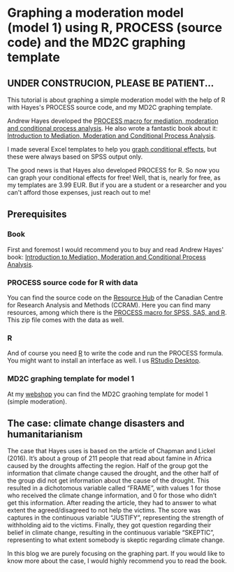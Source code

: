 # Graphing a moderation model (model 1) using R, PROCESS (source code) and the MD2C graphing template

## UNDER CONSTRUCION, PLEASE BE PATIENT...

This tutorial is about graphing a simple moderation model with the help of R with Hayes's PROCESS source code, and my MD2C graphing template.

Andrew Hayes developed the [PROCESS macro for mediation, moderation and conditional process analysis](http://www.processmacro.org/). He also wrote a fantastic book about it: [Introduction to Mediation, Moderation and Conditional Process Analysis](https://www.guilford.com/books/Introduction-to-Mediation-Moderation-and-Conditional-Process-Analysis/Andrew-Hayes/9781462549030).

I made several Excel templates to help you [graph conditional effects](https://www.md2c.nl/process-graphing-templates/), but these were always based on SPSS output only.

The good news is that Hayes also developed PROCESS for R. So now you can graph your conditional effects for free! Well, that is, nearly for free, as my templates are 3.99 EUR. But if you are a student or a researcher and you can't afford those expenses, just reach out to me!

## Prerequisites

### Book
First and foremost I would recommend you to buy and read Andrew Hayes' book:  [Introduction to Mediation, Moderation and Conditional Process Analysis](https://www.guilford.com/books/Introduction-to-Mediation-Moderation-and-Conditional-Process-Analysis/Andrew-Hayes/9781462549030).


### PROCESS source code for R with data
You can find the source code on the [Resource Hub](https://haskayne.ucalgary.ca/CCRAM/resource-hub)
 of the Canadian Centre for Research Analysis and Methods (CCRAM). Here you can find many resources, among which there is the [PROCESS macro for SPSS, SAS, and R](https://www.afhayes.com/public/processv43.zip). This zip file comes with the data as well.

 ### R
 And of course you need [R](https://cran.r-project.org/) to write the code and run the PROCESS formula. You might want to install an interface as well. I us [RStudio Desktop](https://posit.co/download/rstudio-desktop/).

 ### MD2C graphing template for model 1
 At my [webshop](https://www.md2c.nl/shop/) you can find the MD2C graohing template for model 1 (simple moderation).

## The case: climate change disasters and humanitarianism

The case that Hayes uses is based on the article of Chapman and Lickel (2016). It’s about a group of 211 people that read about famine in Africa caused by the droughts affecting the region. Half of the group got the information that climate change caused the drought, and the other half of the group did not get information about the cause of the drought. This resulted in a dichotomous variable called “FRAME”, with values 1 for those who received the climate change information, and 0 for those who didn’t get this information. After reading the article, they had to answer to what extent the agreed/disagreed to not help the victims. The score was captures in the continuous variable “JUSTIFY”, representing the strength of withholding aid to the victims. Finally, they got question regarding their belief in climate change, resulting in the continuous variable “SKEPTIC”, representing to what extent somebody is skeptic regarding climate change.

In this blog we are purely focusing on the graphing part. If you would like to know more about the case, I would highly recommend you to read the book.






